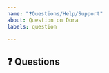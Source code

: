 ```yaml
---
name: "❓Questions/Help/Support"
about: Question on Dora
labels: question

---
```


## ❓ Questions

<!-- Put your question here -->